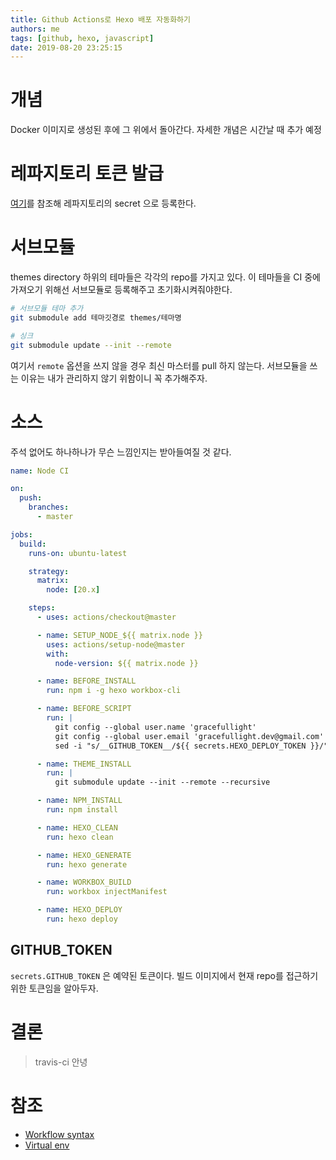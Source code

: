 ```yaml
---
title: Github Actions로 Hexo 배포 자동화하기
authors: me
tags: [github, hexo, javascript]
date: 2019-08-20 23:25:15
---
```


# 개념

Docker 이미지로 생성된 후에 그 위에서 돌아간다.
자세한 개념은 시간날 때 추가 예정

# 레파지토리 토큰 발급

[여기](https://help.github.com/en/github/authenticating-to-github/creating-a-personal-access-token-for-the-command-line)를 참조해 레파지토리의 secret 으로 등록한다.

# 서브모듈

themes directory 하위의 테마들은 각각의 repo를 가지고 있다.
이 테마들을 CI 중에 가져오기 위해선 서브모듈로 등록해주고 초기화시켜줘야한다.

```bash
# 서브모듈 테마 추가
git submodule add 테마깃경로 themes/테마명

# 싱크
git submodule update --init --remote
```

여기서 `remote` 옵션을 쓰지 않을 경우 최신 마스터를 pull 하지 않는다. 서브모듈을 쓰는 이유는 내가 관리하지 않기 위함이니 꼭 추가해주자.

# 소스

주석 없어도 하나하나가 무슨 느낌인지는 받아들여질 것 같다.

```yaml
name: Node CI

on:
  push:
    branches:
      - master

jobs:
  build:
    runs-on: ubuntu-latest

    strategy:
      matrix:
        node: [20.x]

    steps:
      - uses: actions/checkout@master

      - name: SETUP_NODE_${{ matrix.node }}
        uses: actions/setup-node@master
        with:
          node-version: ${{ matrix.node }}

      - name: BEFORE_INSTALL
        run: npm i -g hexo workbox-cli

      - name: BEFORE_SCRIPT
        run: |
          git config --global user.name 'gracefullight'
          git config --global user.email 'gracefullight.dev@gmail.com'
          sed -i "s/__GITHUB_TOKEN__/${{ secrets.HEXO_DEPLOY_TOKEN }}/" _config.yml

      - name: THEME_INSTALL
        run: |
          git submodule update --init --remote --recursive

      - name: NPM_INSTALL
        run: npm install

      - name: HEXO_CLEAN
        run: hexo clean

      - name: HEXO_GENERATE
        run: hexo generate

      - name: WORKBOX_BUILD
        run: workbox injectManifest

      - name: HEXO_DEPLOY
        run: hexo deploy
```

## GITHUB_TOKEN

`secrets.GITHUB_TOKEN` 은 예약된 토큰이다.
빌드 이미지에서 현재 repo를 접근하기 위한 토큰임을 알아두자.

# 결론

> travis-ci 안녕

# 참조

- [Workflow syntax](https://help.github.com/en/articles/workflow-syntax-for-github-actions)
- [Virtual env](https://help.github.com/en/articles/virtual-environments-for-github-actions)
